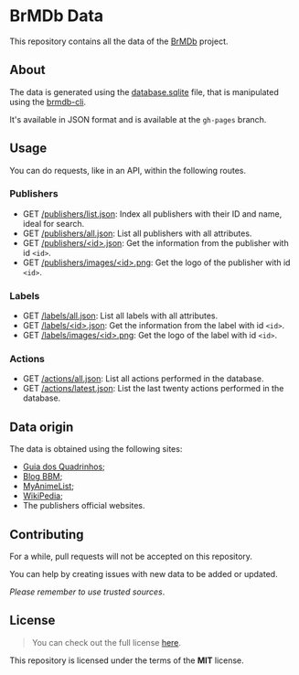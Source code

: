 # BrMDb Data

This repository contains all the data of the [BrMDb] project.

[BrMDb]: https://github.com/BrMDb

## About

The data is generated using the [database.sqlite](database.sqlite) file, that is manipulated using the [brmdb-cli].

It's available in JSON format and is available at the `gh-pages` branch.

[brmdb-cli]: https://github.com/BrMDb/brmdb-cli

## Usage

You can do requests, like in an API, within the following routes.

### Publishers

- GET [/publishers/list.json](https://brmdb.github.io/brmdb-data/publishers/list.json): Index all publishers with their ID and name, ideal for search.
- GET [/publishers/all.json](https://brmdb.github.io/brmdb-data/publishers/all.json): List all publishers with all attributes.
- GET [/publishers/&lt;id&gt;.json](https://brmdb.github.io/brmdb-data/publishers/1.json): Get the information from the publisher with id `<id>`.
- GET [/publishers/images/&lt;id&gt;.png](https://brmdb.github.io/brmdb-data/publishers/images/1.png): Get the logo of the publisher with id `<id>`.

### Labels

- GET [/labels/all.json](https://brmdb.github.io/brmdb-data/labels/all.json): List all labels with all attributes.
- GET [/labels/&lt;id&gt;.json](https://brmdb.github.io/brmdb-data/labels/1.json): Get the information from the label with id `<id>`.
- GET [/labels/images/&lt;id&gt;.png](https://brmdb.github.io/brmdb-data/labels/images/1.png): Get the logo of the label with id `<id>`.

### Actions

- GET [/actions/all.json](https://brmdb.github.io/brmdb-data/actions/all.json): List all actions performed in the database.
- GET [/actions/latest.json](https://brmdb.github.io/brmdb-data/actions/latest.json): List the last twenty actions performed in the database.

## Data origin

The data is obtained using the following sites:

- [Guia dos Quadrinhos](http://guiadosquadrinhos.com/);
- [Blog BBM](https://blogbbm.com/);
- [MyAnimeList](https://myanimelist.net/);
- [WikiPedia](https://www.wikipedia.org/);
- The publishers official websites.

## Contributing

For a while, pull requests will not be accepted on this repository.

You can help by creating issues with new data to be added or updated.

*Please remember to use trusted sources*.

## License

> You can check out the full license [here](LICENSE).

This repository is licensed under the terms of the **MIT** license.
